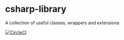 # csharp-library
A collection of useful classes, wrappers and extensions

[![CircleCI](https://circleci.com/gh/AMCN41R/csharp-library.svg?style=shield)](https://circleci.com/gh/AMCN41R/csharp-library)